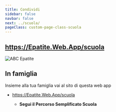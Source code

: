 ```yaml
---
title: Condividi
sidebar: false
navbar: false
next: ../scuola/
pageClass: custom-page-class-scuola
---
```


## https://Epatite.Web.App/scuola

![ABC Epatite](/images/icons/icon-128x128.png)

## In famiglia

Insieme alla tua famiglia vai al sito di questa web app

- https://Epatite.Web.App/scuola

  - **Segui il Percorso Semplificato Scuola**

<ShareMe/>
